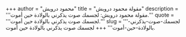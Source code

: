 +++
author = "محمود درويش"
title = "مقولة محمود درويش"
description = '''مقولة محمود درويش: لجسمك صوت يذكرني بالولادة حين أموت.'''
quote = '''لجسمك صوت يذكرني بالولادة حين أموت.'''
slug = '''لجسمك-صوت-يذكرني-بالولادة-حين-أموت'''
+++
لجسمك صوت يذكرني بالولادة حين أموت.
